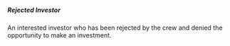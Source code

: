##### Rejected Investor
An interested investor who has been rejected by the crew and denied the opportunity to make an investment.